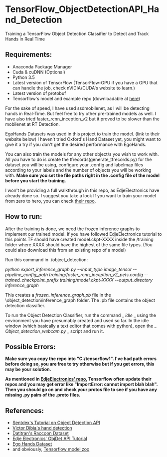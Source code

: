 # TensorFlow_ObjectDetectionAPI_Hand_Detection
Training a TensorFlow Object Detection Classifier to Detect and Track Hands in Real Time

## Requirements:
- Anaconda Package Manager
- Cuda & cuDNN (Optional)
- Python 3.5
- Latest version of TensorFlow (TensorFlow-GPU if you have a GPU that can handle the job, check nVIDIA/CUDA's website to learn.)
- Latest version of protobuf
- Tensorflow's model and example repo (downloadable at [here](https://github.com/tensorflow/models))

For the sake of speed, I have used ssdmobilenet, as I will be detecting hands in Real-Time. But feel free to try other pre-trained models as well. I have also tried faster_rcnn_inception_v2 but it proved to be slower than the mobilenet at RT Detection.

EgoHands Datasets was used in this project to train the model. (link to their website below) I haven't tried Oxford's Hand Dataset yet, you might want to give it a try if you don't get the desired performance with EgoHands.

You can also train the models for any other object/s you wish to work with. All you have to do is create the tfrecords(generate_tfrecords.py) for the dataset you will be using, configure your .config and labelmap files according to your labels and the number of objects you will be working with. **Make sure you set the file paths right in the .config file of the model before you start the training.**

I won't be providing a full walkthrough in this repo, as EdjeElectronics have already done so. I suggest you take a look  If you want to train your model from zero to hero, you can check [their repo](https://github.com/EdjeElectronics/TensorFlow-Object-Detection-API-Tutorial-Train-Multiple-Objects-Windows-10).

## How to run:

After the training is done, we need the frozen inference graphs to implement our trained model. If you have followed EdjeElectronics tutorial to this points TF should have created model.ckpt-XXXX inside the /training folder where XXXX should have the highest of the same file types. (You could also download this from an existing repo of a model) 

Run this command in ./object_detection:

_python export_inference_graph.py --input_type image_tensor --pipeline_config_path training/faster_rcnn_inception_v2_pets.config --trained_checkpoint_prefix training/model.ckpt-XXXX --output_directory inference_graph_

This creates a _frozen_inference_graph.pb_ file in the \object_detection\inference_graph folder. The .pb file contains the object detection classifier.

To run the Object Detection Classifier, run the command _ _idle_ _ using the environment you have presumably created and used so far. In the idle window (which basically a text editor that comes with python), open the _ _Object_detection_webcam.py_ _ script and run it.

## Possible Errors:

**Make sure you copy the repo into "C:/tensorflow1". I've had path errors before doing so, you are free to try otherwise but if you get errors, this may be your solution.**

**As mentioned in [EdjeElectronics' repo](https://github.com/EdjeElectronics/TensorFlow-Object-Detection-API-Tutorial-Train-Multiple-Objects-Windows-10), Tensorflow often update their repos and you may get error like "ImportError: cannot import blah blah". Then you should go on and check your protos file to see if you have any missing .py pairs of the .proto files.**

## References:

- [Sentdex's Tutorial on Object Detection API](https://pythonprogramming.net/introduction-use-tensorflow-object-detection-api-tutorial/)
- [Victor Dibia's hand detection](https://github.com/victordibia/handtracking)
- [Datitran's Raccoon Dataset](https://github.com/datitran/raccoon_dataset)
- [Edje Electronics' ObjDet API Tutorial](https://github.com/EdjeElectronics/TensorFlow-Object-Detection-API-Tutorial-Train-Multiple-Objects-Windows-10)
- [Ego Hands Dataset](http://vision.soic.indiana.edu/projects/egohands/)
- and obviously, [Tensorflow model zoo](https://github.com/tensorflow/models/blob/master/research/object_detection/g3doc/detection_model_zoo.md)
